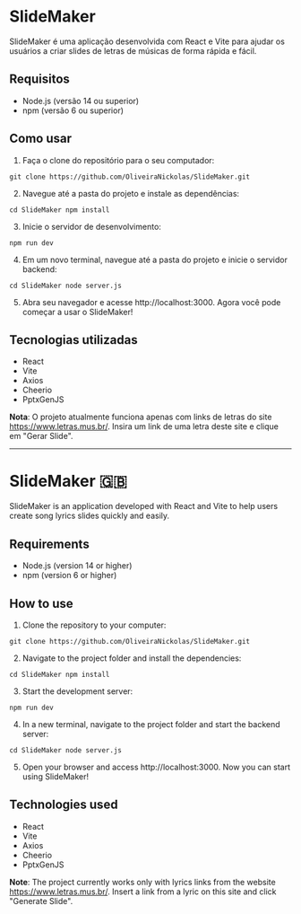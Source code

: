 # SlideMaker

SlideMaker é uma aplicação desenvolvida com React e Vite para ajudar os usuários a criar slides de letras de músicas de forma rápida e fácil.

## Requisitos
- Node.js (versão 14 ou superior)
- npm (versão 6 ou superior)

## Como usar

1. Faça o clone do repositório para o seu computador:

`git clone https://github.com/OliveiraNickolas/SlideMaker.git`

2. Navegue até a pasta do projeto e instale as dependências:

`cd SlideMaker
npm install `

3. Inicie o servidor de desenvolvimento:

 `npm run dev`
 
4. Em um novo terminal, navegue até a pasta do projeto e inicie o servidor backend:

`cd SlideMaker
node server.js`


5. Abra seu navegador e acesse http://localhost:3000. Agora você pode começar a usar o SlideMaker!

## Tecnologias utilizadas
- React
- Vite
- Axios
- Cheerio
- PptxGenJS

**Nota**: O projeto atualmente funciona apenas com links de letras do site https://www.letras.mus.br/. Insira um link de uma letra deste site e clique em "Gerar Slide".

__________________________________________________________________________
    
# SlideMaker :gb: 

SlideMaker is an application developed with React and Vite to help users create song lyrics slides quickly and easily.

## Requirements
- Node.js (version 14 or higher)
- npm (version 6 or higher)

## How to use
1. Clone the repository to your computer:

`git clone https://github.com/OliveiraNickolas/SlideMaker.git`


2. Navigate to the project folder and install the dependencies:

`cd SlideMaker
npm install`

3. Start the development server:

`npm run dev`

4. In a new terminal, navigate to the project folder and start the backend server:

`cd SlideMaker
node server.js`


5. Open your browser and access http://localhost:3000. Now you can start using SlideMaker!

## Technologies used
- React
- Vite
- Axios
- Cheerio
- PptxGenJS

**Note**: The project currently works only with lyrics links from the website https://www.letras.mus.br/. Insert a link from a lyric on this site and click "Generate Slide".

